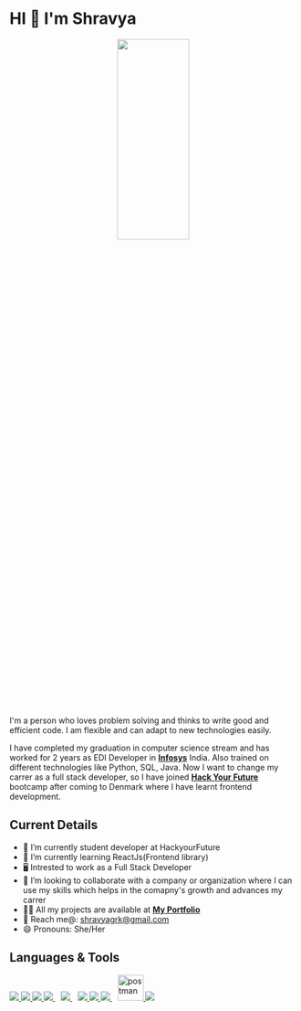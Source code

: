 # HI 👋    I'm Shravya
<div align="center"><img width="50%" height="30%" src="https://thumbs.dreamstime.com/b/modern-flat-editable-line-design-vector-illustration-concept-programming-development-software-coding-process-graphic-77158042.jpg"/></div>


I'm a person who loves problem solving and thinks to write good and efficient code. I am flexible and can adapt to new technologies easily.

I have completed my graduation in computer science stream and has worked for 2 years as EDI Developer in **[Infosys](https://www.infosys.com/)** India. Also trained on different technologies like Python, SQL, Java. Now I want to change my carrer as a full stack developer, so I have joined **[Hack Your Future](https://www.hackyourfuture.dk/)** bootcamp after coming to Denmark where I have learnt frontend development.


 ## Current Details
 
- 🔭 I’m currently student developer at HackyourFuture
- 🌱 I’m currently learning ReactJs(Frontend library)
- 🖥 Intrested to work as a Full Stack Developer
- 👯 I’m looking to collaborate with a company or organization where I can use my skills which helps in the comapny's growth and advances my carrer
- 👨‍💻 All my projects are available at **[My Portfolio](https://github.com/ShravyaGurmitkal)**
- 📧 Reach me@: shravyagrk@gmail.com
- 😄 Pronouns: She/Her


## Languages & Tools
<p align="left">
 <a href="https://www.w3.org/html/" target="_blank"> <img src="https://img.icons8.com/color/48/000000/html-5.png"/> </a> 
 <a href="https://www.w3schools.com/css/" target="_blank"> <img src="https://img.icons8.com/color/48/000000/css3.png"/> </a> 
 <a href="https://developer.mozilla.org/en-US/docs/Web/JavaScript" target="_blank"> <img src="https://img.icons8.com/color/48/000000/javascript.png"/> </a> 
 <a style="padding-right:10px;" href="https://www.mysql.com/" target="_blank"> <img src="https://img.icons8.com/fluent/50/000000/mysql-logo.png"/> </a>
 <a style="padding-right:10px;" href="https://nodejs.org" target="_blank"> <img src="https://img.icons8.com/color/48/000000/nodejs.png"/> </a> 
 <a href="https://reactjs.org/" target="_blank"> <img src="https://img.icons8.com/color/48/000000/react-native.png"/> </a>
 <a href="https://www.python.org/" target="_blank"> <img src="https://cdn.iconscout.com/icon/free/png-64/python-1-226045.png"/> </a>
 <a style="padding-right:10px;" href="https://code.visualstudio.com/" target="_blank"> <img src="https://cdn.iconscout.com/icon/free/png-64/visual-studio-code-3251603-2724650.png"> </a>
 <a href="https://postman.com" target="_blank"> <img src="https://www.vectorlogo.zone/logos/getpostman/getpostman-icon.svg" alt="postman" width="45" height="45"/> </a>  
 <a href="https://github.com/"><img src="https://img.icons8.com/color/48/000000/github--v1.png"/></a>
 </p>

